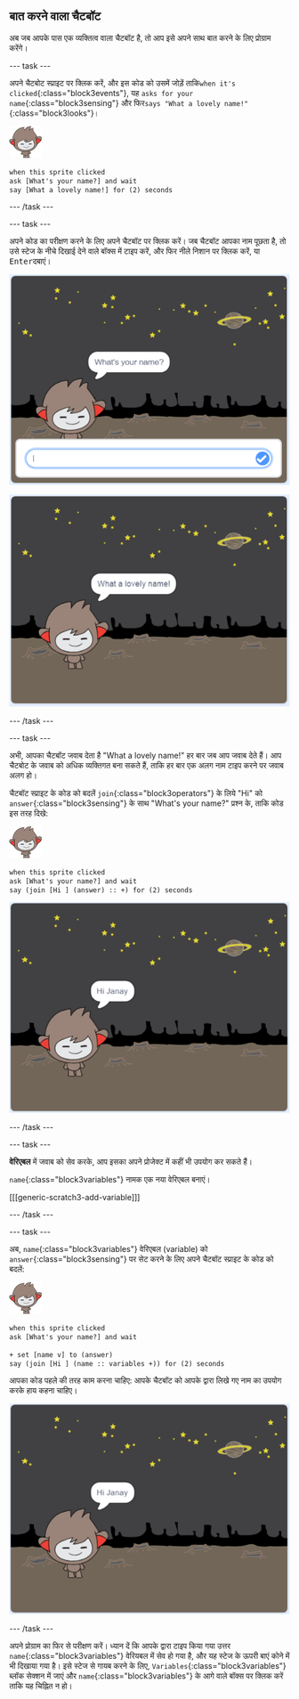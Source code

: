 ## बात करने वाला चैटबॉट

अब जब आपके पास एक व्यक्तित्व वाला चैटबॉट है, तो आप इसे अपने साथ बात करने के लिए प्रोग्राम करेंगे।

\--- task \---

अपने चैटबोट स्प्राइट पर क्लिक करें, और इस कोड को उसमें जोड़ें ताकि`when it's clicked`{:class="block3events"}, यह `asks for your name`{:class="block3sensing"} और फिर`says "What a lovely name!"`{:class="block3looks"}।

![नैनो स्प्राइट](images/nano-sprite.png)

```blocks3
when this sprite clicked
ask [What's your name?] and wait
say [What a lovely name!] for (2) seconds
```

\--- /task \---

\--- task \---

अपने कोड का परीक्षण करने के लिए अपने चैटबॉट पर क्लिक करें। जब चैटबॉट आपका नाम पूछता है, तो उसे स्टेज के नीचे दिखाई देने वाले बॉक्स में टाइप करें, और फिर नीले निशान पर क्लिक करें, या <kbd>Enter</kbd>दबाएं।

![चैटबॉट प्रतिक्रिया का परीक्षण करना](images/chatbot-ask-test1.png)

![चैटबॉट प्रतिक्रिया का परीक्षण करना](images/chatbot-ask-test2.png)

\--- /task \---

\--- task \---

अभी, आपका चैटबॉट जवाब देता है "What a lovely name!" हर बार जब आप जवाब देते हैं। आप चैटबोट के जवाब को अधिक व्यक्तिगत बना सकते हैं, ताकि हर बार एक अलग नाम टाइप करने पर जवाब अलग हो।

चैटबॉट स्प्राइट के कोड को बदलें `join`{:class="block3operators"} के लिये "Hi" को `answer`{:class="block3sensing"} के साथ "What's your name?" प्रश्न के, ताकि कोड इस तरह दिखे:

![नैनो स्प्राइट](images/nano-sprite.png)

```blocks3
when this sprite clicked
ask [What's your name?] and wait
say (join [Hi ] (answer) :: +) for (2) seconds
```

![एक वैयक्तिकृत उत्तर का परीक्षण करना](images/chatbot-answer-test.png)

\--- /task \---

\--- task \---

**वेरिएबल** में जवाब को सेव करके, आप इसका अपने प्रोजेक्ट में कहीं भी उपयोग कर सकते हैं।

`name`{:class="block3variables"} नामक एक नया वेरिएबल बनाएं।

[[[generic-scratch3-add-variable]]]

\--- /task \---

\--- task \---

अब, `name`{:class="block3variables"} वेरिएबल (variable) को `answer`{:class="block3sensing"} पर सेट करने के लिए अपने चैटबॉट स्प्राइट के कोड को बदलें:

![नैनो स्प्राइट](images/nano-sprite.png)

```blocks3
when this sprite clicked
ask [What's your name?] and wait

+ set [name v] to (answer)
say (join [Hi ] (name :: variables +)) for (2) seconds
```

आपका कोड पहले की तरह काम करना चाहिए: आपके चैटबॉट को आपके द्वारा लिखे गए नाम का उपयोग करके हाय कहना चाहिए।

![एक वैयक्तिकृत उत्तर का परीक्षण करना](images/chatbot-answer-test.png)

\--- /task \---

अपने प्रोग्राम का फिर से परीक्षण करें। ध्यान दें कि आपके द्वारा टाइप किया गया उत्तर `name`{:class="block3variables"} वेरियबल में सेव हो गया है, और यह स्टेज के ऊपरी बाएं कोने में भी दिखाया गया है। इसे स्टेज से गायब करने के लिए, `Variables`{:class="block3variables"} ब्लॉक सेक्शन में जाएं और `name`{:class="block3variables"} के आगे वाले बॉक्स पर क्लिक करें ताकि यह चिह्नित न हो।